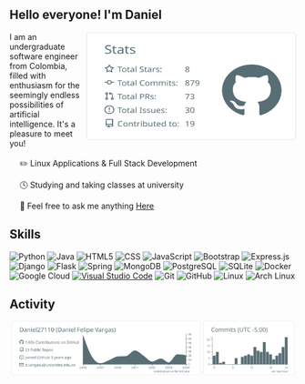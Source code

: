 <!-- About Section -->
 ## Hello everyone! I'm Daniel
 
<img align="right" width="370" height ="190" src="https://raw.githubusercontent.com/Daniel27110/github-profile-summary-card/master/profile-summary-card-output/default/3-stats.svg" alt="Dot-Files-Rouge" />


<p>


I am an undergraduate software engineer from Colombia, filled with enthusiasm for the seemingly endless possibilities of artificial intelligence. It's a pleasure to meet you!<br>  
&emsp; ✏️  Linux Applications & Full Stack Development


&emsp; 🕓  Studying and taking classes at university 


&emsp; 💬  Feel free to ask me anything [Here](https://github.com/Daniel27110/Daniel27110/discussions)

</p>



## Skills
![Python](https://img.shields.io/badge/Python-8283A1?style=for-the-badge&logo=python&logoColor=white&labelColor=black)
![Java](https://img.shields.io/badge/Java-D7A1A5?style=for-the-badge&logo=openjdk&logoColor=white&labelColor=black)
![HTML5](https://img.shields.io/badge/HTML5-D7A1A5?style=for-the-badge&logo=html5&logoColor=white&labelColor=black)
![CSS](https://img.shields.io/badge/CSS-8283A1?style=for-the-badge&logo=css3&logoColor=white&labelColor=black)
![JavaScript](https://img.shields.io/badge/JavaScript-D7A1A5?style=for-the-badge&logo=javascript&logoColor=white&labelColor=black)
![Bootstrap](https://img.shields.io/badge/Bootstrap-8283A1?style=for-the-badge&logo=bootstrap&logoColor=white&labelColor=black)
![Express.js](https://img.shields.io/badge/Express.js-151527?style=for-the-badge&logo=express&logoColor=white)
![Django](https://img.shields.io/badge/Django-151527?style=for-the-badge&logo=django&logoColor=white&labelColor=black)
![Flask](https://img.shields.io/badge/Flask-151527?style=for-the-badge&logo=flask&logoColor=white&labelColor=black)
![Spring](https://img.shields.io/badge/Spring-8283A1?style=for-the-badge&logo=spring&logoColor=white&labelColor=black)
![MongoDB](https://img.shields.io/badge/MongoDB-8283A1?style=for-the-badge&logo=mongodb&logoColor=white&labelColor=black)
![PostgreSQL](https://img.shields.io/badge/PostgreSQL-8283A1?style=for-the-badge&logo=postgresql&logoColor=white&labelColor=black)
![SQLite](https://img.shields.io/badge/SQLite-151527?style=for-the-badge&logo=sqlite&logoColor=white&labelColor=black)
![Docker](https://img.shields.io/badge/Docker-8283A1?style=for-the-badge&logo=docker&logoColor=white&labelColor=black)
![Google Cloud](https://img.shields.io/badge/Google_Cloud-8283A1?style=for-the-badge&logo=google-cloud&logoColor=white&labelColor=black)
[![Visual Studio Code](https://custom-icon-badges.demolab.com/badge/Visual%20Studio%20Code-8283A1.svg?style=for-the-badge&logo=vsc&logoColor=fff&labelColor=black)](#)
![Git](https://img.shields.io/badge/Git-D7A1A5?style=for-the-badge&logo=git&logoColor=white&labelColor=black)
![GitHub](https://img.shields.io/badge/GitHub-151527?style=for-the-badge&logo=github&logoColor=white&labelColor=black)
![Linux](https://img.shields.io/badge/Linux-D7A1A5?style=for-the-badge&logo=linux&logoColor=fff&labelColor=black)
![Arch Linux](https://img.shields.io/badge/Arch%20Linux-8283A1?style=for-the-badge&logo=arch-linux&logoColor=fff&labelColor=black)



## Activity

<p align="center">
    <img src="https://raw.githubusercontent.com/Daniel27110/github-profile-summary-card/master/profile-summary-card-output/default/0-profile-details.svg" width ="66%"/>
     <img src="https://raw.githubusercontent.com/Daniel27110/github-profile-summary-card/master/profile-summary-card-output/default/4-productive-time.svg" width ="32%"/>
</p>

